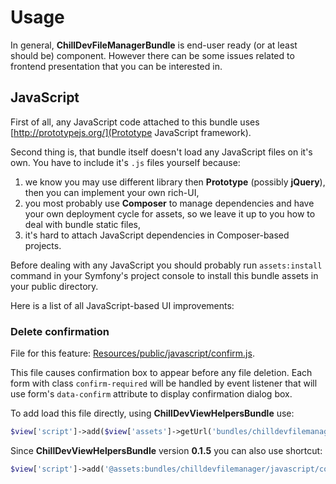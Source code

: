 <!---
# This file is part of the ChillDev FileManager bundle.
#
# @author Rafał Wrzeszcz <rafal.wrzeszcz@wrzasq.pl>
# @copyright 2013 © by Rafał Wrzeszcz - Wrzasq.pl.
# @version 0.1.1
# @since 0.0.3
# @package ChillDev\Bundle\FileManagerBundle
-->

# Usage

In general, **ChillDevFileManagerBundle** is end-user ready (or at least should be) component. However there can be some issues related to frontend presentation that you can be interested in.

## JavaScript

First of all, any JavaScript code attached to this bundle uses [http://prototypejs.org/](Prototype JavaScript framework).

Second thing is, that bundle itself doesn't load any JavaScript files on it's own. You have to include it's `.js` files yourself because:

1.  we know you may use different library then **Prototype** (possibly **jQuery**), then you can implement your own rich-UI,
1.  you most probably use **Composer** to manage dependencies and have your own deployment cycle for assets, so we leave it up to you how to deal with bundle static files,
1.  it's hard to attach JavaScript dependencies in Composer-based projects.

Before dealing with any JavaScript you should probably run `assets:install` command in your Symfony's project console to install this bundle assets in your public directory.

Here is a list of all JavaScript-based UI improvements:

### Delete confirmation

File for this feature: [Resources/public/javascript/confirm.js](https://github.com/chilloutdevelopment/ChillDevFileManagerBundle/blob/master/Resources/public/javascript/confirm.js).

This file causes confirmation box to appear before any file deletion. Each form with class `confirm-required` will be handled by event listener that will use form's `data-confirm` attribute to display confirmation dialog box.

To add load this file directly, using **ChillDevViewHelpersBundle** use:
```php
$view['script']->add($view['assets']->getUrl('bundles/chilldevfilemanager/javascript/confirm.js'));
```

Since **ChillDevViewHelpersBundle** version **0.1.5** you can also use shortcut:
```php
$view['script']->add('@assets:bundles/chilldevfilemanager/javascript/confirm.js');
```
